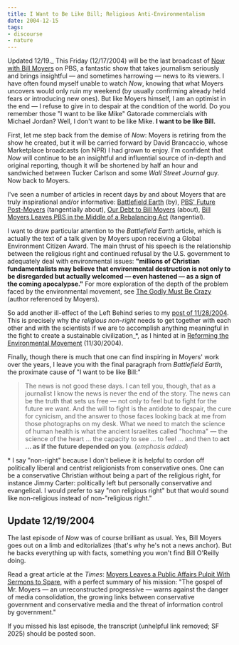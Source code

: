 ```yaml
---
title: I Want to Be Like Bill; Religious Anti-Environmentalism
date: 2004-12-15
tags:
- discourse
- nature
---
```



Updated 12/19._ This Friday (12/17/2004) will be the last
broadcast of [Now with Bill Moyers](https://www.pbs.org/now/) on PBS,
a fantastic show that takes journalism seriously and brings insightful &mdash;
and sometimes harrowing &mdash; news to its viewers. I have often found myself
unable to watch _Now_, knowing that what Moyers uncovers would only ruin my
weekend (by usually confirming already held fears or introducing new ones). But
like Moyers himself, I am an optimist in the end &mdash; I refuse to give in to
despair at the condition of the world. Do you remember those "I want to be like
Mike" Gatorade commercials with Michael Jordan? Well, I don't want to be like
Mike. **I want to be like Bill.**

<!-- truncate -->

First, let me step back from the demise of _Now_: Moyers is retiring from the
show he created, but it will be carried forward by David Brancaccio, whose
Marketplace broadcasts (on NPR) I had grown to enjoy. I'm confident that _Now_
will continue to be an insightful and influential source of in-depth and
original reporting, though it will be shortened by half an hour and sandwiched
between Tucker Carlson and some _Wall Street Journal_ guy. Now back to Moyers.

I've seen a number of articles in recent days by and about Moyers that are truly
inspirational and/or informative: [Battlefield Earth](https://www.alternet.org/2004/12/battlefield_earth) (by),
[PBS' Future
Post-Moyers](https://www.alternet.org/2004/12/pbs_future_post-moyers) (tangentially about), [Our Debt to
Bill Moyers](https://www.thenation.com/article/archive/our-debt-bill-moyers/) (about), [Bill Moyers Leaves PBS in
the Middle of a Rebalancing Act](https://able2know.org/topic/39780-1) (tangential).

I want to draw particular attention to the _Battlefield Earth_ article, which is
actually the text of a talk given by Moyers upon receiving a Global Environment
Citizen Award. The main thrust of his speech is the relationship between the
religious right and continued refusal by the U.S. government to adequately deal
with environmental issues: **"millions of Christian fundamentalists may believe
that environmental destruction is not only to be disregarded but actually
welcomed &mdash; even hastened &mdash; as a sign of the coming apocalypse."**
For more exploration of the depth of the problem faced by the environmental
movement, see [The Godly Must Be
Crazy](https://www.resilience.org/stories/2004-10-26/godly-must-be-crazy/)
(author referenced by Moyers).

So add another ill-effect of the Left Behind series to my [post of
11/28/2004](./11-28-left_behind.md). This is precisely why _the religious
non-right_ needs to get together with each other and with the scientists if we
are to accomplish anything meaningful in the fight to create a sustainable
civilization_*, as I hinted at in [Reforming the Environmental Movement](./11-30-reforming_the_environmental_movement.md) (11/30/2004).

Finally, though there is much that one can find inspiring in Moyers' work over
the years, I leave you with the final paragraph from _Battlefield Earth_, the
proximate cause of "I want to be like Bill:"

> The news is not good these days. I can tell you, though, that as a journalist I
> know the news is never the end of the story. The news can be the truth that
> sets us free &mdash; not only to feel but to fight for the future we want. And
> the will to fight is the antidote to despair, the cure for cynicism, and the
> answer to those faces looking back at me from those photographs on my desk.
> What we need to match the science of human health is what the ancient
> Israelites called "hochma" &mdash; the science of the heart ... the capacity
> to see ... to feel ... and then to **act ... as if the future depended on
> you**. (_emphasis added_)

\* I say "non-right" because I don't believe it is helpful to cordon off
politically liberal and centrist religionists from conservative ones. One can be
a conservative Christian without being a part of the religious right, for
instance Jimmy Carter: politically left but personally conservative and
evangelical. I would prefer to say "non religious right" but that would sound
like non-religious instead of non-"religious right."

## Update 12/19/2004

The last episode of _Now_ was of course brilliant as usual. Yes, Bill Moyers
goes out on a limb and editorializes (that's why he's not a news anchor). But he
backs everything up with facts, something you won't find Bill O'Reilly doing.

Read a great article at the _Times_: [Moyers
Leaves a Public Affairs Pulpit With Sermons to Spare](https://www.nytimes.com/2004/12/17/arts/television/17moye.html), with a perfect summary
of his mission: "The gospel of Mr. Moyers &mdash; an unreconstructed progressive
&mdash; warns against the danger of media consolidation, the growing links
between conservative government and conservative media and the threat of
information control by government."

If you missed his last episode, the transcript (unhelpful link removed; SF 2025)
should be posted soon.
